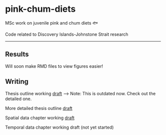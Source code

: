 # pink-chum-diets

MSc work on juvenile pink and chum diets :fish:

Code related to Discovery Islands-Johnstone Strait research

___

## Results

Will soon make RMD files to view figures easier!

## Writing

Thesis outline working [draft](https://docs.google.com/document/d/1VHpTD-HMOT4UoWGVyzIf6o4CD7lsLE3uaXuN_DRD_hI/edit) --> Note: This is outdated now. Check out the detailed one.

More detailed thesis outline [draft](https://docs.google.com/document/d/1v2vdlJVCL0c5Dhmh5ZniNIjQ8PKezSbaYf42KZPHz_4/edit?usp=sharing)

Spatial data chapter working [draft](https://docs.google.com/document/d/153BbxgiTHTMIfpTM3TfRMW0rqrKmSE-4YlnauQkYQVs/edit?usp=sharing)

Temporal data chapter working draft (not yet started)
